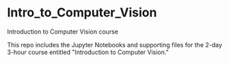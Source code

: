# Intro_to_Computer_Vision
Introduction to Computer Vision course

This repo includes the Jupyter Notebooks and supporting files for the 2-day 3-hour course entitled "Introduction to Computer Vision."
